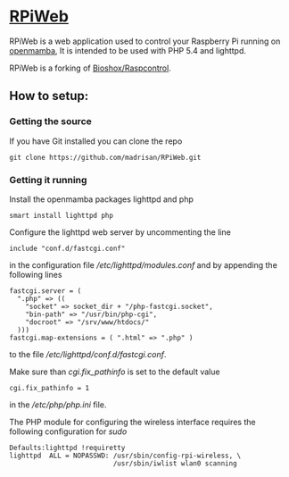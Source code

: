 # [RPiWeb](https://sites.google.com/site/davidemadrisan/opensource/rpiweb)

RPiWeb is a web application used to control your Raspberry Pi running on [openmamba](http://openmamba.org),
It is intended to be used with PHP 5.4 and lighttpd.

RPiWeb is a forking of [Bioshox/Raspcontrol](https://github.com/Bioshox/Raspcontrol).

## How to setup:

### Getting the source

If you have Git installed you can clone the repo

	git clone https://github.com/madrisan/RPiWeb.git

### Getting it running

Install the openmamba packages lighttpd and php

	smart install lighttpd php

Configure the lighttpd web server by uncommenting the line

	include "conf.d/fastcgi.conf"

in the configuration file */etc/lighttpd/modules.conf* and by appending the following lines

	fastcgi.server = ( 
	  ".php" => ((
	    "socket" => socket_dir + "/php-fastcgi.socket",
	    "bin-path" => "/usr/bin/php-cgi",
	    "docroot" => "/srv/www/htdocs/"
	  )))
	fastcgi.map-extensions = ( ".html" => ".php" )

to the file */etc/lighttpd/conf.d/fastcgi.conf*.

Make sure than *cgi.fix_pathinfo* is set to the default value

	cgi.fix_pathinfo = 1

in the */etc/php/php.ini* file.

The PHP module for configuring the wireless interface requires the following configuration 
for *sudo*

	Defaults:lighttpd !requiretty
	lighttpd  ALL = NOPASSWD: /usr/sbin/config-rpi-wireless, \
	                          /usr/sbin/iwlist wlan0 scanning

